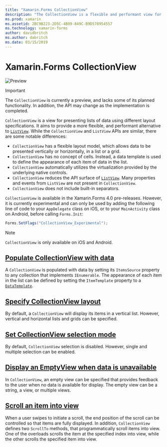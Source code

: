 ```yaml
---
title: "Xamarin.Forms CollectionView"
description: "The CollectionView is a flexible and performant view for presenting lists of data using different layout specifications."
ms.prod: xamarin
ms.assetid: 2BC9B223-2D5C-4B09-849C-B9D578954557
ms.technology: xamarin-forms
author: davidbritch
ms.author: dabritch
ms.date: 03/15/2019
---
```


# Xamarin.Forms CollectionView

![Preview](~/media/shared/preview.png)

> [!IMPORTANT]
> The `CollectionView` is currently a preview, and lacks some of its planned functionality. In addition, the API may change as the implementation is completed.

`CollectionView` is a view for presenting lists of data using different layout specifications. It aims to provide a more flexible, and performant alternative to [`ListView`](xref:Xamarin.Forms.ListView). While the `CollectionView` and `ListView` APIs are similar, there are some notable differences:

- `CollectionView` has a flexible layout model, which allows data to be presented vertically or horizontally, in a list or a grid.
- `CollectionView` has no concept of cells. Instead, a data template is used to define the appearance of each item of data in the list.
- `CollectionView` automatically utilizes the virtualization provided by the underlying native controls.
- `CollectionView` reduces the API surface of [`ListView`](xref:Xamarin.Forms.ListView). Many properties and events from `ListView` are not present in `CollectionView`.
- `CollectionView` does not include built-in separators.

`CollectionView` is available in the Xamarin.Forms 4.0 pre-releases. However, it is currently experimental and can only be used by adding the following line of code to your `AppDelegate` class on iOS, or to your `MainActivity` class on Android, before calling `Forms.Init`:

```csharp
Forms.SetFlags("CollectionView_Experimental");
```

> [!NOTE]
> `CollectionView` is only available on iOS and Android.

## [Populate CollectionView with data](populate-data.md)

A `CollectionView` is populated with data by setting its `ItemsSource` property to any collection that implements `IEnumerable`. The appearance of each item in the list can be defined by setting the `ItemTemplate` property to a [`DataTemplate`](xref:Xamarin.Forms.DataTemplate).

## [Specify CollectionView layout](layout.md)

By default, a `CollectionView` will display its items in a vertical list. However, vertical and horizontal lists and grids can be specified.

## [Set CollectionView selection mode](selection.md)

By default, `CollectionView` selection is disabled. However, single and multiple selection can be enabled.

## [Display an EmptyView when data is unavailable](emptyview.md)

In `CollectionView`, an empty view can be specified that provides feedback to the user when no data is available for display. The empty view can be a string, a view, or multiple views.

## [Scroll an item into view](scrolling.md)

When a user swipes to initiate a scroll, the end position of the scroll can be controlled so that items are fully displayed. In addition, `CollectionView` defines two `ScrollTo` methods, that programmatically scroll items into view. One of the overloads scrolls the item at the specified index into view, while the other scrolls the specified item into view.
